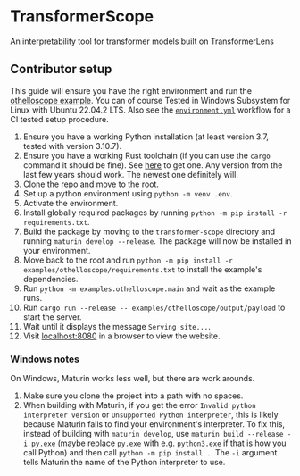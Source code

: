 # TransformerScope
An interpretability tool for transformer models built on TransformerLens

## Contributor setup
This guide will ensure you have the right environment and run the [othelloscope example](examples/othelloscope).
You can of course
Tested in Windows Subsystem for Linux with Ubuntu 22.04.2 LTS.
Also see the [`environment.yml`](.github/workflows/environment.yml) workflow for a CI tested setup procedure.
1. Ensure you have a working Python installation (at least version 3.7, tested with version 3.10.7).
2. Ensure you have a working Rust toolchain (if you can use the `cargo` command it should be fine). 
   See [here](https://www.rust-lang.org/tools/install) to get one.
   Any version from the last few years should work.
   The newest one definitely will.
3. Clone the repo and move to the root.
4. Set up a python environment using `python -m venv .env`.
5. Activate the environment.
6. Install globally required packages by running `python -m pip install -r requirements.txt`.
7. Build the package by moving to the `transformer-scope` directory and running `maturin develop --release`.
   The package will now be installed in your environment.
7. Move back to the root and run `python -m pip install -r examples/othelloscope/requirements.txt` to install the example's dependencies.
8. Run `python -m examples.othelloscope.main` and wait as the example runs.
9. Run `cargo run --release -- examples/othelloscope/output/payload` to start the server.
10. Wait until it displays the message `Serving site...`.
11. Visit [localhost:8080](localhost:8080) in a browser to view the website.

### Windows notes
On Windows, Maturin works less well, but there are work arounds.
1. Make sure you clone the project into a path with no spaces.
2. When building with Maturin, if you get the error `Invalid python interpreter version` or `Unsupported Python interpreter`, this is likely because Maturin fails to find your environment's interpreter.
To fix this, instead of building with `maturin develop`, use `maturin build --release -i py.exe` (maybe replace `py.exe` with e.g. `python3.exe` if that is how you call Python) and then call `python -m pip install .`.
The `-i` argument tells Maturin the name of the Python interpreter to use.
